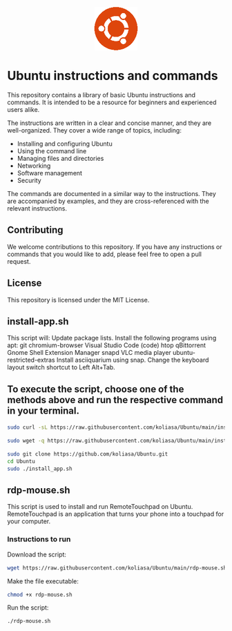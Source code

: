 <div align="center">
  <img src="https://github.com/koliasa/Ubuntu/blob/main/images/ubuntu.png" alt="Ubuntu logo">
</div>

# Ubuntu instructions and commands

This repository contains a library of basic Ubuntu instructions and commands. It is intended to be a resource for beginners and experienced users alike.

The instructions are written in a clear and concise manner, and they are well-organized. They cover a wide range of topics, including:

* Installing and configuring Ubuntu
* Using the command line
* Managing files and directories
* Networking
* Software management
* Security

The commands are documented in a similar way to the instructions. They are accompanied by examples, and they are cross-referenced with the relevant instructions.

## Contributing

We welcome contributions to this repository. If you have any instructions or commands that you would like to add, please feel free to open a pull request.

## License

This repository is licensed under the MIT License.


## install-app.sh

This script will:
Update package lists.
Install the following programs using apt:
git
chromium-browser
Visual Studio Code (code)
htop
qBittorrent
Gnome Shell Extension Manager
snapd
VLC media player
ubuntu-restricted-extras
Install asciiquarium using snap.
Change the keyboard layout switch shortcut to Left Alt+Tab.

## To execute the script, choose one of the methods above and run the respective command in your terminal.
```bash
sudo curl -sL https://raw.githubusercontent.com/koliasa/Ubuntu/main/install-app.sh | bash
```
```bash
sudo wget -q https://raw.githubusercontent.com/koliasa/Ubuntu/main/install-app.sh -O - | bash
```
```bash
sudo git clone https://github.com/koliasa/Ubuntu.git
cd Ubuntu
sudo ./install_app.sh
```

## rdp-mouse.sh

This script is used to install and run RemoteTouchpad on Ubuntu. RemoteTouchpad is an application that turns your phone into a touchpad for your computer.

### Instructions to run
Download the script:
```bash
wget https://raw.githubusercontent.com/koliasa/Ubuntu/main/rdp-mouse.sh -O rdp-mouse.sh
```
Make the file executable:
```bash
chmod +x rdp-mouse.sh
```
Run the script:
```bash
./rdp-mouse.sh
```